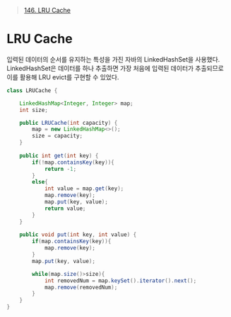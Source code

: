 > [146. LRU Cache](https://leetcode.com/problems/lru-cache/description/?envType=problem-list-v2&envId=rab78cw1)

# LRU Cache
입력된 데이터의 순서를 유지하는 특성을 가진 자바의 LinkedHashSet을 사용했다. LinkedHashSet은 데이터를 하나 추출하면 가장 처음에 입력된 데이터가 추출되므로 이를 활용해 LRU evict를 구현할 수 있었다.

```java
class LRUCache {

    LinkedHashMap<Integer, Integer> map;
    int size;

    public LRUCache(int capacity) {
        map = new LinkedHashMap<>();
        size = capacity;
    }
    
    public int get(int key) {
        if(!map.containsKey(key)){
            return -1;
        }
        else{
            int value = map.get(key);
            map.remove(key);
            map.put(key, value);
            return value;
        }
    }
    
    public void put(int key, int value) {
        if(map.containsKey(key)){
            map.remove(key);
        }
        map.put(key, value);

        while(map.size()>size){
            int removedNum = map.keySet().iterator().next();
            map.remove(removedNum);
        }
    }
}
```
